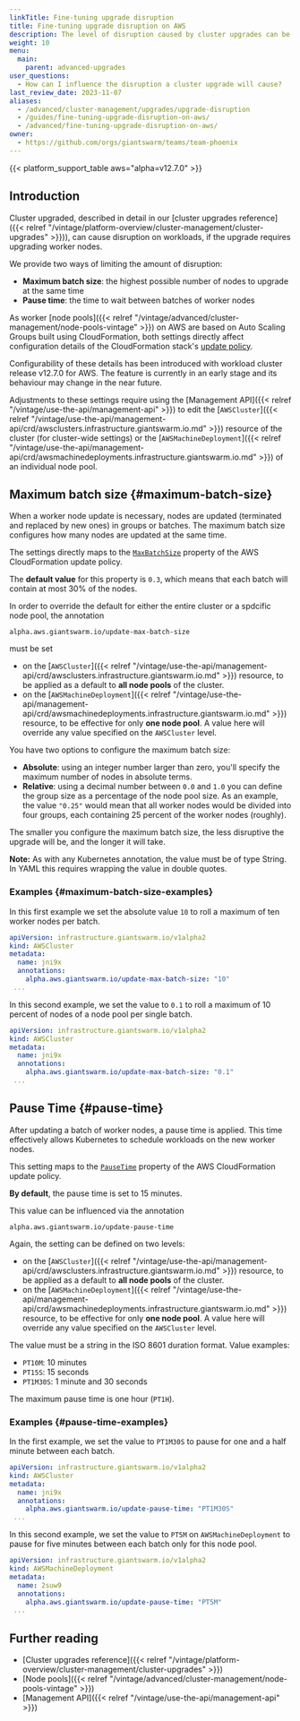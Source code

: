 ```yaml
---
linkTitle: Fine-tuning upgrade disruption
title: Fine-tuning upgrade disruption on AWS
description: The level of disruption caused by cluster upgrades can be influenced per cluster. This article explains how to adjust the number of nodes that is updated simlutaneously, and the wait time between batches of nodes.
weight: 10
menu:
  main:
    parent: advanced-upgrades
user_questions:
  - How can I influence the disruption a cluster upgrade will cause?
last_review_date: 2023-11-07
aliases:
  - /advanced/cluster-management/upgrades/upgrade-disruption
  - /guides/fine-tuning-upgrade-disruption-on-aws/
  - /advanced/fine-tuning-upgrade-disruption-on-aws/
owner:
  - https://github.com/orgs/giantswarm/teams/team-phoenix
---
```


{{< platform_support_table aws="alpha=v12.7.0" >}}

## Introduction

Cluster upgraded, described in detail in our [cluster upgrades reference]({{< relref "/vintage/platform-overview/cluster-management/cluster-upgrades" >}})), can cause disruption on workloads, if the upgrade requires upgrading worker nodes.

We provide two ways of limiting the amount of disruption:

- **Maximum batch size**: the highest possible number of nodes to upgrade at the same time
- **Pause time**: the time to wait between batches of worker nodes

As worker [node pools]({{< relref "/vintage/advanced/cluster-management/node-pools-vintage" >}}) on AWS are based on Auto Scaling Groups built using CloudFormation, both settings directly affect configuration details of the CloudFormation stack's [update policy](https://docs.aws.amazon.com/AWSCloudFormation/latest/UserGuide/aws-attribute-updatepolicy.html).

Configurability of these details has been introduced with workload cluster release v12.7.0 for AWS. The feature is currently in an early stage and its behaviour may change in the near future.

Adjustments to these settings require using the [Management API]({{< relref "/vintage/use-the-api/management-api" >}}) to edit the [`AWSCluster`]({{< relref "/vintage/use-the-api/management-api/crd/awsclusters.infrastructure.giantswarm.io.md" >}}) resource of the cluster (for cluster-wide settings) or the [`AWSMachineDeployment`]({{< relref "/vintage/use-the-api/management-api/crd/awsmachinedeployments.infrastructure.giantswarm.io.md" >}}) of an individual node pool.

## Maximum batch size {#maximum-batch-size}

When a worker node update is necessary, nodes are updated (terminated and replaced by new ones) in groups or batches. The maximum batch size configures how many nodes are updated at the same time.

The settings directly maps to the [`MaxBatchSize`](https://docs.aws.amazon.com/AWSCloudFormation/latest/UserGuide/aws-attribute-updatepolicy.html#cfn-attributes-updatepolicy-rollingupdate-maxbatchsize) property of the AWS CloudFormation update policy.

The **default value** for this property is `0.3`, which means that each batch will contain at most 30% of the nodes.

In order to override the default for either the entire cluster or a spdcific node pool, the annotation

```nohighlight
alpha.aws.giantswarm.io/update-max-batch-size
```

must be set

- on the [`AWSCluster`]({{< relref "/vintage/use-the-api/management-api/crd/awsclusters.infrastructure.giantswarm.io.md" >}}) resource, to be applied as a default to **all node pools** of the cluster.
- on the [`AWSMachineDeployment`]({{< relref "/vintage/use-the-api/management-api/crd/awsmachinedeployments.infrastructure.giantswarm.io.md" >}}) resource, to be effective for only **one node pool**. A value here will override any value specified on the `AWSCluster` level.

You have two options to configure the maximum batch size:

- **Absolute**: using an integer number larger than zero, you'll specify the maximum number of nodes in absolute terms.
- **Relative**: using a decimal number between `0.0` and `1.0` you can define the group size as a percentage of the node pool size. As an example, the value `"0.25"` would mean that all worker nodes would be divided into four groups, each containing 25 percent of the worker nodes (roughly).

The smaller you configure the maximum batch size, the less disruptive the upgrade will be, and the longer it will take.

**Note:** As with any Kubernetes annotation, the value must be of type String. In YAML this requires wrapping the value in double quotes.

### Examples {#maximum-batch-size-examples}

In this first example we set the absolute value `10` to roll a maximum of ten worker nodes per batch.

```yaml
apiVersion: infrastructure.giantswarm.io/v1alpha2
kind: AWSCluster
metadata:
  name: jni9x
  annotations:
    alpha.aws.giantswarm.io/update-max-batch-size: "10"
 ...
```

In this second example, we set the value to `0.1` to roll a maximum of 10 percent of nodes of a node pool per single batch.

```yaml
apiVersion: infrastructure.giantswarm.io/v1alpha2
kind: AWSCluster
metadata:
  name: jni9x
  annotations:
    alpha.aws.giantswarm.io/update-max-batch-size: "0.1"
 ...
```

## Pause Time {#pause-time}

After updating a batch of worker nodes, a pause time is applied. This time effectively allows Kubernetes to schedule workloads on the new worker nodes.

This setting maps to the [`PauseTime`](https://docs.aws.amazon.com/AWSCloudFormation/latest/UserGuide/aws-attribute-updatepolicy.html#cfn-attributes-updatepolicy-rollingupdate-pausetime) property of the AWS CloudFormation update policy.

**By default**, the pause time is set to 15 minutes.

This value can be influenced via the annotation

```nohighlight
alpha.aws.giantswarm.io/update-pause-time
```

Again, the setting can be defined on two levels:

- on the [`AWSCluster`]({{< relref "/vintage/use-the-api/management-api/crd/awsclusters.infrastructure.giantswarm.io.md" >}}) resource, to be applied as a default to **all node pools** of the cluster.
- on the [`AWSMachineDeployment`]({{< relref "/vintage/use-the-api/management-api/crd/awsmachinedeployments.infrastructure.giantswarm.io.md" >}}) resource, to be effective for only **one node pool**. A value here will override any value specified on the `AWSCluster` level.

The value must be a string in the ISO 8601 duration format. Value examples:

- `PT10M`: 10 minutes
- `PT15S`: 15 seconds
- `PT1M30S`: 1 minute and 30 seconds

The maximum pause time is one hour (`PT1H`).

### Examples {#pause-time-examples}

In the first example, we set the value to `PT1M30S` to pause for one and a half minute between each batch.

```yaml
apiVersion: infrastructure.giantswarm.io/v1alpha2
kind: AWSCluster
metadata:
  name: jni9x
  annotations:
    alpha.aws.giantswarm.io/update-pause-time: "PT1M30S"
 ...
```

In this second example, we set the value to `PT5M` on `AWSMachineDeployment` to pause for five minutes between each batch only for this node pool.

```yaml
apiVersion: infrastructure.giantswarm.io/v1alpha2
kind: AWSMachineDeployment
metadata:
  name: 2suw9
  annotations:
    alpha.aws.giantswarm.io/update-pause-time: "PT5M"
 ...
```

## Further reading

- [Cluster upgrades reference]({{< relref "/vintage/platform-overview/cluster-management/cluster-upgrades" >}})
- [Node pools]({{< relref "/vintage/advanced/cluster-management/node-pools-vintage" >}})
- [Management API]({{< relref "/vintage/use-the-api/management-api" >}})
